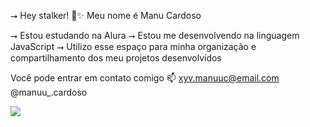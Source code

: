  ⭢ Hey stalker! 💙​✨​
 Meu nome é Manu Cardoso

 ⭢ Estou estudando na Alura
 ⭢ Estou me desenvolvendo na linguagem JavaScript
 ⭢ Utilizo esse espaço para minha organização e compartilhamento dos meu projetos desenvolvidos

 Você pode entrar em contato comigo 📫
xyv.manuuc@email.com
@manuu_.cardoso 

![](https://64.media.tumblr.com/2cd1d9d7e9e6a612761158f9e13da9c7/141be680f2850a3d-11/s400x600/36d9d6db71d06d8aa014bcdb87aa065bdca4bbed.gif)
